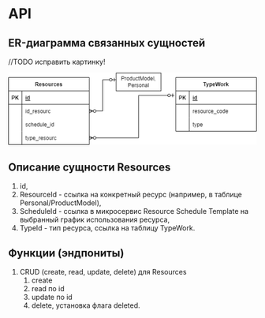 # API

## ER-диаграмма связанных сущностей

//TODO исправить картинку!

![ER-диаграмма](./imgs/er.png) 

## Описание сущности Resources 
   1. id,
   2. ResourceId - ссылка на конкретный ресурс (например, в таблице Personal/ProductModel),
   3. ScheduleId - ссылка в микросервис Resource Schedule Template на выбранный график использования ресурса,
   4. TypeId - тип ресурса, ссылка на таблицу TypeWork.
   
## Функции (эндпониты)

1. CRUD (create, read, update, delete) для Resources
   1. create
   2. read по id
   3. update по id
   4. delete, установка флага deleted.
